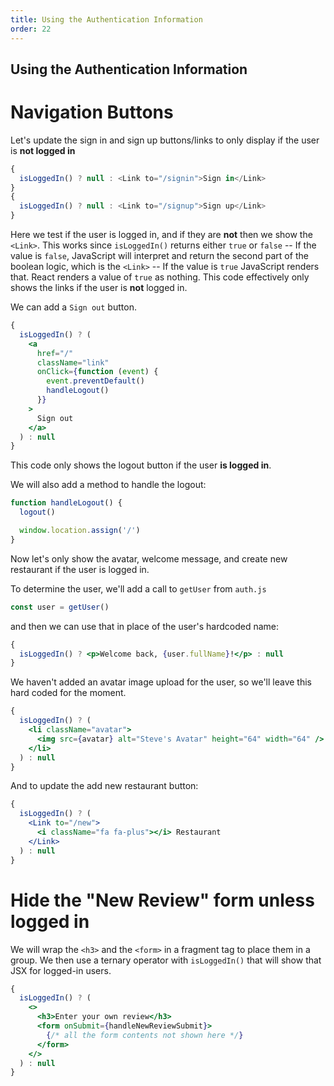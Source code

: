 ```yaml
---
title: Using the Authentication Information
order: 22
---
```


## Using the Authentication Information

# Navigation Buttons

Let's update the sign in and sign up buttons/links to only display if the user
is **not logged in**

```jsx
{
  isLoggedIn() ? null : <Link to="/signin">Sign in</Link>
}
{
  isLoggedIn() ? null : <Link to="/signup">Sign up</Link>
}
```

Here we test if the user is logged in, and if they are **not** then we show the
`<Link>`. This works since `isLoggedIn()` returns either `true` or `false` -- If
the value is `false`, JavaScript will interpret and return the second part of
the boolean logic, which is the `<Link>` -- If the value is `true` JavaScript
renders that. React renders a value of `true` as nothing. This code effectively
only shows the links if the user is **not** logged in.

We can add a `Sign out` button.

```jsx
{
  isLoggedIn() ? (
    <a
      href="/"
      className="link"
      onClick={function (event) {
        event.preventDefault()
        handleLogout()
      }}
    >
      Sign out
    </a>
  ) : null
}
```

This code only shows the logout button if the user **is logged in**.

We will also add a method to handle the logout:

```typescript
function handleLogout() {
  logout()

  window.location.assign('/')
}
```

Now let's only show the avatar, welcome message, and create new restaurant if
the user is logged in.

To determine the user, we'll add a call to `getUser` from `auth.js`

```javascript
const user = getUser()
```

and then we can use that in place of the user's hardcoded name:

```jsx
{
  isLoggedIn() ? <p>Welcome back, {user.fullName}!</p> : null
}
```

We haven't added an avatar image upload for the user, so we'll leave this hard
coded for the moment.

```jsx
{
  isLoggedIn() ? (
    <li className="avatar">
      <img src={avatar} alt="Steve's Avatar" height="64" width="64" />
    </li>
  ) : null
}
```

And to update the add new restaurant button:

```jsx
{
  isLoggedIn() ? (
    <Link to="/new">
      <i className="fa fa-plus"></i> Restaurant
    </Link>
  ) : null
}
```

# Hide the "New Review" form unless logged in

We will wrap the `<h3>` and the `<form>` in a fragment tag to place them in a
group. We then use a ternary operator with `isLoggedIn()` that will show that
JSX for logged-in users.

```jsx
{
  isLoggedIn() ? (
    <>
      <h3>Enter your own review</h3>
      <form onSubmit={handleNewReviewSubmit}>
        {/* all the form contents not shown here */}
      </form>
    </>
  ) : null
}
```

<!-- Adds user interface to show sign up, sign in, logout and user's name -->
<GithubCommitViewer repo="suncoast-devs/TacoTuesday" commit="4158f56ddae6bd5f1e7a2ea3d72d1992f18fbe73"/>
